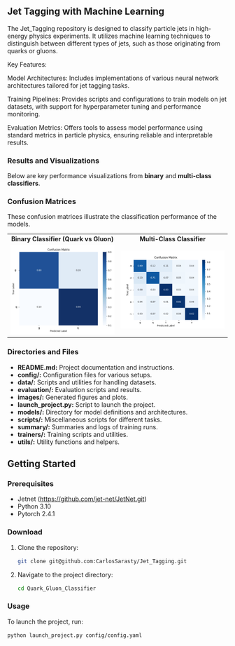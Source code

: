 ## Jet Tagging with Machine Learning

The Jet_Tagging repository is designed to classify particle jets in high-energy physics experiments. It utilizes machine learning techniques to distinguish between different types of jets, such as those originating from quarks or gluons.

Key Features:

Model Architectures: Includes implementations of various neural network architectures tailored for jet tagging tasks.

Training Pipelines: Provides scripts and configurations to train models on jet datasets, with support for hyperparameter tuning and performance monitoring.

Evaluation Metrics: Offers tools to assess model performance using standard metrics in particle physics, ensuring reliable and interpretable results.


### Results and Visualizations  

Below are key performance visualizations from **binary** and **multi-class classifiers**.  

### Confusion Matrices  
These confusion matrices illustrate the classification performance of the models.  

<div align="center">  
  <table>  
    <tr>  
      <td align="center"><strong>Binary Classifier (Quark vs Gluon)</strong></td>  
      <td align="center"><strong>Multi-Class Classifier</strong></td>  
    </tr>  
    <tr>  
      <td><img src="images/Quark_Gluon_BC.png" width="400"></td>  
      <td><img src="images/confusion_matrix_res_autoencoder.png" width="400"></td>  
    </tr>  
  </table>  
</div>  

### Directories and Files

- **README.md:** Project documentation and instructions.
- **config/:** Configuration files for various setups.
- **data/:** Scripts and utilities for handling datasets.
- **evaluation/:** Evaluation scripts and results.
- **images/:** Generated figures and plots.
- **launch_project.py:** Script to launch the project.
- **models/:** Directory for model definitions and architectures.
- **scripts/:** Miscellaneous scripts for different tasks.
- **summary/:** Summaries and logs of training runs.
- **trainers/:** Training scripts and utilities.
- **utils/:** Utility functions and helpers.

## Getting Started

### Prerequisites

- Jetnet (https://github.com/jet-net/JetNet.git) 
- Python 3.10
- Pytorch 2.4.1


### Download

1. Clone the repository:
    ```sh
    git clone git@github.com:CarlosSarasty/Jet_Tagging.git
    ```
2. Navigate to the project directory:
    ```sh
    cd Quark_Gluon_Classifier
    ```

### Usage

To launch the project, run:
```sh
python launch_project.py config/config.yaml


